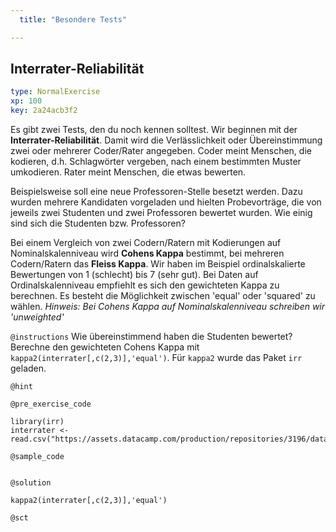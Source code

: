 ```yaml
---
  title: "Besondere Tests"

---
```

## Interrater-Reliabilität

```yaml
type: NormalExercise 
xp: 100 
key: 2a24acb3f2   
```

Es gibt zwei Tests, den du noch kennen solltest. Wir beginnen mit der **Interrater-Reliabilität**. Damit wird die Verlässlichkeit oder Übereinstimmung zwei oder mehrerer Coder/Rater angegeben. Coder meint Menschen, die kodieren, d.h. Schlagwörter vergeben, nach einem bestimmten Muster umkodieren. Rater meint Menschen, die etwas bewerten.

Beispielsweise soll eine neue Professoren-Stelle besetzt werden. Dazu wurden mehrere Kandidaten vorgeladen und hielten Probevorträge, die von jeweils zwei Studenten und zwei Professoren bewertet wurden. Wie einig sind sich die Studenten bzw. Professoren?

Bei einem Vergleich von zwei Codern/Ratern mit Kodierungen auf Nominalskalenniveau wird **Cohens Kappa** bestimmt, bei mehreren Codern/Ratern das **Fleiss Kappa**. Wir haben im Beispiel ordinalskalierte Bewertungen von 1 (schlecht) bis 7 (sehr gut). Bei Daten auf Ordinalskalenniveau empfiehlt es sich den gewichteten Kappa zu berechnen. Es besteht die Möglichkeit zwischen 'equal' oder 'squared' zu wählen. 
_Hinweis: Bei Cohens Kappa auf Nominalskalenniveau schreiben wir 'unweighted'_

`@instructions`
Wie übereinstimmend haben die Studenten bewertet? Berechne den gewichteten Cohens Kappa  mit `kappa2(interrater[,c(2,3)],'equal')`. Für `kappa2` wurde das Paket `irr` geladen.

`@hint`


`@pre_exercise_code`

```{r}
library(irr)
interrater <- read.csv("https://assets.datacamp.com/production/repositories/3196/datasets/32fe40c479aa377d8af347dd26bcd1d7ed5d636e/interrater.csv")
```
`@sample_code`

```{r}

```

`@solution`

```{r}
kappa2(interrater[,c(2,3)],'equal')
```
`@sct`

```{r}

```






